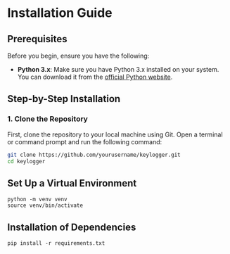 # Installation Guide

## Prerequisites

Before you begin, ensure you have the following:

- **Python 3.x**: Make sure you have Python 3.x installed on your system. You can download it from the [official Python website](https://www.python.org/downloads/).

## Step-by-Step Installation

### 1. Clone the Repository

First, clone the repository to your local machine using Git. Open a terminal or command prompt and run the following command:

```bash
git clone https://github.com/yourusername/keylogger.git
cd keylogger
```

## Set Up a Virtual Environment

```
python -m venv venv
source venv/bin/activate
```

## Installation of Dependencies

```
pip install -r requirements.txt
```

